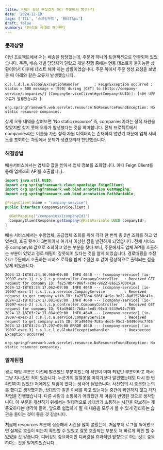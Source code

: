 ```yaml
---
title: 문제는 항상 괜찮겠지 하는 부분에서 발생한다
date: '2024-12-18'
tags: ['TIL', '스프링부트', 'RESTApi']
draft: false
summary: 디버깅도 제대로 해야한다
---
```


### 문제상황

이번 프로젝트에서 저는 배송을 담당했는데, 주문과 하나의 트랜잭션으로 연결되어 있었습니다. 주문, 배송 개발 담당자가 달랐고 개발 진행 중에는 연동 테스트가 불가능한 상황이어서 이후에 테스트 해야 하는 상황이었습니다. 주문 쪽에서 주문 생성 요청을 보냈을 때 아래와 같은 오류가 발생했습니다.

```
c.s.l.d.l.e.GlobalExceptionHandler       : FeignException occurred : status = 500 message = [500] during [GET] to [http://company-service/companies/] [CompanyServiceClient#getCompany(UUID)]: [서버 내부 오류가 발생했습니다.]
```

```
org.springframework.web.servlet.resource.NoResourceFoundException: No static resource companies.
```

상세 오류 내역을 살펴보면 'No static resource' 즉, companies이라는 정적 자원을 찾았지만 찾지 못해 오류가 발생했다는 것을 의미합니다. 전체 프로젝트에서 companies라는 이름을 가진 정적 자원 디렉터리는 존재하지 않았기 때문에 업체 서비스를 조회하는 과정에서 문제가 생겼으리라 판단했습니다.

### 해결방법

배송서비스에서는 업체ID 값을 받아서 업체 정보를 조회합니다. 이때 Feign Client를 통해 업체조회 API를 호출합니다.

```java
import java.util.UUID;
import org.springframework.cloud.openfeign.FeignClient;
import org.springframework.web.bind.annotation.GetMapping;
import org.springframework.web.bind.annotation.PathVariable;

@FeignClient(name = "company-service")
public interface CompanyServiceClient {

  @GetMapping("/companies/{companyId}")
  CompanyClientResponse getCompany(@PathVariable UUID companyId);
}
```

배송 서비스에서는 수령업체, 공급업체 조회를 위해 각각 한 번씩 총 2번 조회를 하고 있었는데, 호출 횟수가 3번이어서 여기서 이상한 점을 발견하게 되었습니다. 전체 서비스 중 companyId 값으로 조회하고 있는 부분을 찾다 보니, 주문에서도 업체 API를 호출하는 부분이 있었고 경로 매핑이 잘못되어 있다는 것을 알게 되었습니다. 경로매핑을 수정하고 주문에서 호출하는 서비스 로직을 함께 수정한 후 값이 정상적으로 출력되는 점을 알게 되었습니다.

```
2024-12-18T03:24:16.960+09:00  INFO 4640 --- [company-service] [io-19097-exec-1] c.s.l.c.p.controller.CompanyController   : Received GET request for company ID: fa2578b4-986f-4c9e-9e22-8a615760c41a
2024-12-18T03:24:17.062+09:00  INFO 4640 --- [company-service] [io-19097-exec-1] c.s.l.c.a.service.CompanyService         : Received request to get company with ID: fa2578b4-986f-4c9e-9e22-8a615760c41a
2024-12-18T03:24:17.081+09:00  INFO 4640 --- [company-service] [io-19097-exec-2] c.s.l.c.p.controller.CompanyController   : Received GET request for company ID: 9fa49404-7b8a-4ed5-95c3-5449e94c7f05
2024-12-18T03:24:17.084+09:00  INFO 4640 --- [company-service] [io-19097-exec-2] c.s.l.c.a.service.CompanyService         : Received request to get company with ID: 9fa49404-7b8a-4ed5-95c3-5449e94c7f05
2024-12-18T03:24:17.297+09:00 ERROR 4640 --- [company-service] [io-19097-exec-3] c.s.l.c.l.e.GlobalExceptionHandler       : Unexpected Exception occurred

org.springframework.web.servlet.resource.NoResourceFoundException: No static resource companies.
```

### 알게된점

경로 매핑 부분은 이전에 발견했던 부분이었는데 확인이 이미 되었던 부분이라고 해서 그냥 지나갔던 적이 있습니다. 누군가의 잘잘못을 따지기보다 발견했는데도 다시 한 번 확인하지 않았던 저에게도 책임이 있다는 생각이 들었습니다. 사전협의 시 충분한 논의를 했다고 생각했지만, 상대방과 같은 이해를 하고 있는지는 중간에 확인하지 않고 각자 작업을 진행했습니다. 다른 사람과 소통하기 어려웠던 제 마음이 반영된 것으로 생각합니다. 이 부분을 개선하기 위해서는 절대적으로 상대방과 소통하는 시간을 확보하는 게 중요하다는 생각이 들어, 앞으로 협업하게 될 때 내용을 모두가 볼 수 있게 정리하는 습관을 들이는 것이 좋을 것 같습니다.

처음에 resources 부분에 집중해서 시간을 많이 쏟았는데, 처음부터 로그를 찍어봤으면 실제로 호출이 되는지 확인할 수 있었고 잘못 호출되는 부분도 더 빠르게 확인 할 수 있었을 것 같습니다. 디버깅도 중요하지만 디버깅을 효과적인 방향으로 하는 것도 중요하다는 것을 알게되었습니다.